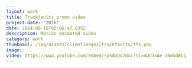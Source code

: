 ```yaml
---
layout: work
title: Truckfaults promo video
project-date: "2016"
date: 2024-06-10T05:06:47.035Z
description: Motion animated video 
category: work
thumbnail: /img/assets/clientImages/truckfaults/tf1.png
image: 
video: https://www.youtube.com/embed/sySduQo2Oxc?si=4Qd3xAe-ZNm5dWLq
---
```

